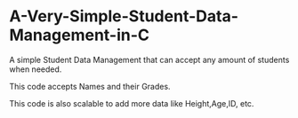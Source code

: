 # A-Very-Simple-Student-Data-Management-in-C

A simple Student Data Management that can accept any amount of students when needed.

This code accepts Names and their Grades.

This code is also scalable to add more data like Height,Age,ID, etc.
